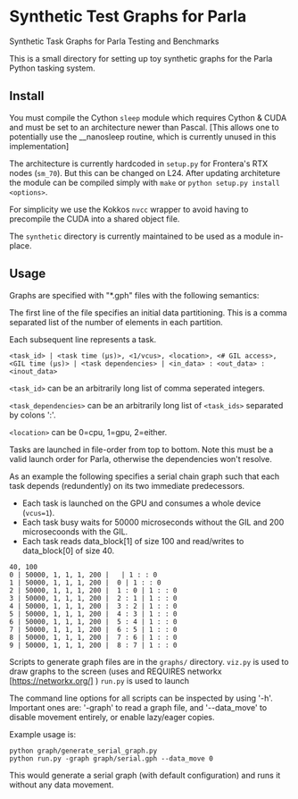 # Synthetic Test Graphs for Parla
Synthetic Task Graphs for Parla Testing and Benchmarks


This is a small directory for setting up toy synthetic graphs for the Parla Python tasking system. 


## Install

You must compile the Cython `sleep` module which requires Cython & CUDA and must be set to an architecture newer than Pascal. 
[This allows one to potentially use the __nanosleep routine, which is currently unused in this implementation] 

The architecture is currently hardcoded in `setup.py` for Frontera's RTX nodes (`sm_70`). 
But this can be changed on L24. 
After updating architeture the module can be compiled simply with `make` or `python setup.py install <options>`.

For simplicity we use the Kokkos `nvcc` wrapper to avoid having to precompile the CUDA into a shared object file. 

The `synthetic` directory is currently maintained to be used as a module in-place.

## Usage

Graphs are specified with "\*.gph" files with the following semantics:

The first line of the file specifies an initial data partitioning. 
This is a comma separated list of the number of elements in each partition.

Each subsequent line represents a task. 


```
<task_id> | <task time (μs)>, <1/vcus>, <location>, <# GIL access>, <GIL time (μs)> | <task dependencies> | <in_data> : <out_data> : <inout_data>
```

`<task_id>` can be an arbitrarily long list of comma seperated integers.

`<task_dependencies>` can be an arbitrarily long list of `<task_ids>` separated by colons ':'.

`<location>` can be 0=cpu, 1=gpu, 2=either.

Tasks are launched in file-order from top to bottom. 
Note this must be a valid launch order for Parla, otherwise the dependencies won't resolve. 

As an example the following specifies a serial chain graph such that each task depends (redundently) on its two immediate predecessors. 

- Each task is launched on the GPU and consumes a whole device (`vcus=1`). 
- Each task busy waits for 50000 microseconds without the GIL and 200 microsecoonds with the GIL. 
- Each task reads data_block[1] of size 100 and read/writes to data_block[0] of size 40. 


```
40, 100
0 | 50000, 1, 1, 1, 200 |   | 1 : : 0
1 | 50000, 1, 1, 1, 200 |  0 | 1 : : 0
2 | 50000, 1, 1, 1, 200 |  1 : 0 | 1 : : 0
3 | 50000, 1, 1, 1, 200 |  2 : 1 | 1 : : 0
4 | 50000, 1, 1, 1, 200 |  3 : 2 | 1 : : 0
5 | 50000, 1, 1, 1, 200 |  4 : 3 | 1 : : 0
6 | 50000, 1, 1, 1, 200 |  5 : 4 | 1 : : 0
7 | 50000, 1, 1, 1, 200 |  6 : 5 | 1 : : 0
8 | 50000, 1, 1, 1, 200 |  7 : 6 | 1 : : 0
9 | 50000, 1, 1, 1, 200 |  8 : 7 | 1 : : 0
```


Scripts to generate graph files are in the `graphs/` directory. 
`viz.py` is used to draw graphs to the screen (uses and REQUIRES networkx [https://networkx.org/] )
`run.py` is used to launch 

The command line options for all scripts can be inspected by using '-h'.
Important ones are: '-graph' to read a graph file, and '--data_move' to disable movement entirely, or enable lazy/eager copies. 

Example usage is:

```
python graph/generate_serial_graph.py
python run.py -graph graph/serial.gph --data_move 0
```

This would generate a serial graph (with default configuration) and runs it without any data movement. 


